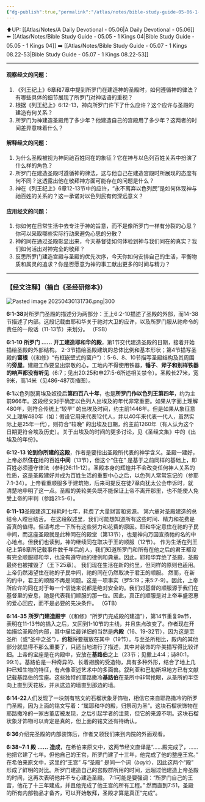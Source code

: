 ```yaml
---
{"dg-publish":true,"permalink":"/atlas/notes/bible-study-guide-05-06-1-kings-06-01-07-01/","noteIcon":""}
---
```


⬆️UP: [[Atlas/Notes/A Daily Devotional - 05.06\|A Daily Devotional - 05.06]]
⬅️ [[Atlas/Notes/Bible Study Guide - 05.05 - 1 Kings 04\|Bible Study Guide - 05.05 - 1 Kings 04]]
➡️ [[Atlas/Notes/Bible Study Guide - 05.07 - 1 Kings 08.22-53\|Bible Study Guide - 05.07 - 1 Kings 08.22-53]] 

---

#### 观察经文的问题：

1. 《列王纪上》6章和7章中提到所罗门在建造神的圣殿时，如何遵循神的律法？有哪些具体的细节展现了所罗门对神话语的重视？
2. 根据《列王纪上》6:12-13，神向所罗门许下了什么应许？这个应许与圣殿的建造有何关系？
3. 所罗门为神建造圣殿用了多少年？他建造自己的宫殿用了多少年？这两者的时间差异意味着什么？

#### 解释经文的问题：

1. 为什么圣殿被视为神同祂百姓同在的象征？它在神与以色列百姓关系中扮演了什么样的角色？
2. 所罗门在建造圣殿时遵循神的律法，这与他自己在建造宫殿时所展现的态度有何不同？这透露出他在敬拜神方面可能存在的问题是什么？
3. 神在《列王纪上》6章12-13节中的应许，“永不离弃以色列民”是如何体现神与祂百姓的关系的？这一承诺对以色列民有何深远意义？

#### 应用经文的问题：

1. 你如何在日常生活中去专注于神的旨意，而不是像所罗门一样有分裂的心思？你可以采取哪些实际行动来避免心思的分散？
2. 神的同在通过圣殿彰显出来，今天基督徒如何体验到神与我们同在的真实？我们如何活出对神完全的敬拜？
3. 反思所罗门建造宫殿与圣殿的优先次序，今天你如何安排自己的生活，平衡物质和属灵的追求？你是否愿意为神的事工献出更多的时间与精力？

---
### 【经文注释】（摘自《圣经研修本》）

![Pasted image 20250430131736.png|300](/img/user/Atlas/Utilities/Images/Pasted%20image%2020250430131736.png)

**6:1-38**对所罗门圣殿的描述分为两部分：王上6:2-10描述了圣殿的外部，而14-38节描述了内部。这段记载由耶和华关于祂对大卫的应许，以及所罗门服从祂命令的责任的一段话（11-13节）来划分。 （FSB）

**6:1-10** **所罗门** **……** **开工建造耶和华的殿**，第1节交代建造圣殿的日期，接着开始描绘圣殿的外部结构。 2-3节描绘圣殿建筑的总体比例和基本形状；第4节描写圣殿的**窗根**（《和修》“有框嵌壁式的窗户”）：5-6、8、10节描写圣殿结构及其周围的**旁屋**。建殿工作要显出崇敬的心，工地内不得使用铁器，**锤子**、**斧子和别样铁器的响声都没有听见**（6:7；见出20:25和申27:5-6所述相关禁令）。圣殿长27米，宽9米，高14米（见486-487页插图）。

**6:1**以色列脱离埃及奴役后**第四百八十年**，也是**所罗门作以色列王第四年**，约为主前966年。这段经文对于确定以色列人出埃及的年代非常重要。如果从字面上理解480年，则符合传统上“较早” 的出埃及时间，约主前1446年。但是如果从象征意义上理解480年（如：假设它用来代表12代人，并以40年来代表一代人，虽然实际上是25年一代），则符合“较晚” 的出埃及日期，约主前1260年（有人认为这个日期更符合埃及历史）。关于出埃及的时间的更多讨论，见《圣经文集》中的《出埃及的年份》。

**6:12-13** **论到你所建的这殿**，作者是要指出圣殿所代表的神学含义。圣殿一建好，上帝必然**住在**祂的百姓**中间**（13节），但这个“住在” 是基于之前同样的基础上，即百姓必须遵守律法（参利26:11-12）。圣殿本身的辉煌并不会改变任何神人关系的性质，这是圣殿建好并成为百姓生活的重要中心之后，以色列人常常忘记的（参耶7:1-34）。上帝看重顺服多于建筑物，后来司提反在徒7章向犹太公会申诉时，就清楚地申明了这一点。圣殿的美轮美奂既不能保证上帝不离开那里，也不能使人免受上帝的审判（参路21:5-6）。

**6:11-13**圣殿建造工程耗时七年，耗费了大量财富和资源。 第六章对圣殿建造的总结令人瞠目结舌。 在这段叙述里，我们可能想知道所有这些时间、精力和花费是否真的值得。但请考虑一下所有这些努力和花费的原因。耶和华定意住在祂的子民中间，而这座圣殿就是此种同在的殿堂（第13节），也是神向万国宣扬祂的名的中心地点。但我们也读到，神的继续同在取决于王的顺服（12节）。 作为生活在列王纪上第6章所记载事件数千年后的人，我们知道所罗门和所有在他之后的君王都没有完全顺服耶和华，也没有遵守祂的律例和典章。因此，耶和华弃绝了圣殿，圣殿最终也被摧毁了（王下25章）。 我们现在生活在新的约里，但同样的原则也适用。 上帝仍然渴望住在祂的子民中间，祂的同在仍然取决于君王的顺服。 然而，在新的约中，君王的顺服不再是问题。这是一项事实（罗5:19；来5:7-9）。因此，上帝所应许的同在对于每一个信徒来说都是绝对安全的。我们对基督的顺服源于我们在基督里的安息，祂是代表我们顺服的那一位。因此，真正的顺服是对上帝丰盛恩惠的爱心回应，而不是必要的先决条件。 （GTB）

**6:14-35** **所罗门建造殿宇**（《和修》“所罗门完成殿的建造”），第14节重复9a节，表明在11-13节的插入之后，又回到1-10节的主线，并且焦点改变了。作者现在开始描绘圣殿的内部，其中描绘最详细的当然是**内殿**（16、19-32节），因为这是至圣所（或“圣中之圣”），**约柜**将要摆放在其中（19节）。与至圣所相比，殿内的其他部分就显得不那么重要了，只适当地进行了描述，其中对装饰的华美描写得比较详细。上帝的宝座是在内殿中，安放在**基路伯**之上（23节；见撒上4:4；诗80:1，99:1）。基路伯是一种奇异的、长着翅膀的受造物，具有多种外形，结合了地上几种已知生物的特征，有点像亚述艺术中的多面兽。叙利亚和巴勒斯坦地方已有文献记载基路伯的宝座。这些独特的耶路撒冷**基路伯**在圣所中非常抢眼，从圣所的半空向上直到天花板，并从这边的墙直到那边的墙。

**6:14-22**人们发现了一块刻有铭文的石榴状象牙饰物，相信它来自耶路撒冷的所罗门圣殿，因为上面的铭文写着：“属耶和华的殿，归祭司为圣”。这块石榴状饰物在耶路撒冷的一家古董店被发现，之后引起学者的注意，但它的来源不明。这块石榴状象牙饰物可以肯定是真的，但上面的铭文还有待确认。

**6:36**介绍完圣殿的内部装饰后，作者又领我们来到内院的外面观看。

**6:38~7:1** **殿** **……** **造成**，在希伯来原文中，这两节经文直译是“……殿完成了，……他把它建了七年。但他自己的王宫，所罗门建了十三年，他完成了他的整座王宫。” 在希伯来原文中，这里的“王宫” 与“圣殿” 是同一个词（_bayit_），因此这两个“殿” 形成了鲜明的对比。所罗门建造自己的宫殿群所用的时间，远超过他建造上帝圣殿的时间，这再次表明他并不专心建造圣殿。 7:1可能是要强调：“所罗门自己的王宫，他花了十三年建成，并且他完成了他王宫的所有工程。” 然而直到7:51，圣殿的所有内部物品才备齐，可以开始敬拜，圣殿才算是真正“完成”。